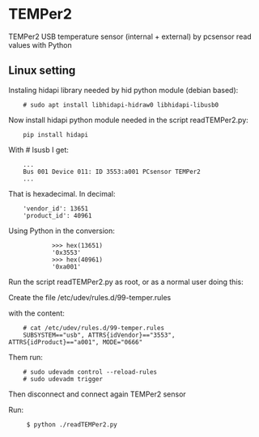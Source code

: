 # TEMPer2
TEMPer2 USB temperature sensor (internal + external) by pcsensor read values with Python

## Linux setting
Instaling hidapi library needed by hid python module (debian based):

        # sudo apt install libhidapi-hidraw0 libhidapi-libusb0

Now install hidapi python module needed in the script readTEMPer2.py:

        pip install hidapi

With # lsusb I get:

        ...
        Bus 001 Device 011: ID 3553:a001 PCsensor TEMPer2
        ...
That is hexadecimal. In decimal:

        'vendor_id': 13651
        'product_id': 40961

Using Python in the conversion:

                >>> hex(13651)
                '0x3553'
                >>> hex(40961)
                '0xa001'

Run the script readTEMPer2.py as root, or as a normal user doing this:

Create the file /etc/udev/rules.d/99-temper.rules

with the content:

        # cat /etc/udev/rules.d/99-temper.rules
        SUBSYSTEM=="usb", ATTRS{idVendor}=="3553", ATTRS{idProduct}=="a001", MODE="0666"

Them run:

        # sudo udevadm control --reload-rules
        # sudo udevadm trigger

Then disconnect and connect again TEMPer2 sensor

Run:

         $ python ./readTEMPer2.py
         
